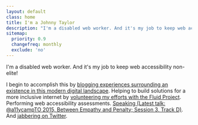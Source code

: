 ```yaml
---
layout: default
class: home
title: I'm a Johnny Taylor
description: "I'm a disabled web worker. And it's my job to keep web accessibility non-elite!"
sitemap:
  priority: 0.9
  changefreq: monthly
  exclude: 'no'
---
```


<p class="intro">I'm a disabled web worker. And it's my job to keep web accessibility non-elite!</p>

I begin to accomplish this by [blogging experiences surrounding an existence in this modern digital landscape](https://abledaccess.com). Helping to build solutions for a more inclusive internet by [volunteering my efforts with the Fluid Project](http://fluidproject.org). Performing web accessibility assessments. [Speaking (Latest talk: @a11ycampTO 2015, Between Empathy and Penalty; Session 3, Track D)](http://accessibilitycampto.org/schedule.php#pm1). And [jabbering on Twitter](https://twitter.com/abledaccess).